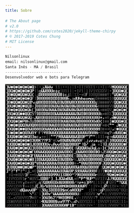 ```yaml
---
title: Sobre

# The About page
# v2.0
# https://github.com/cotes2020/jekyll-theme-chirpy
# © 2017-2019 Cotes Chung
# MIT License
---
```


```python
Nilsonlinux
email: nilsonlinux@gmail.com
Santa Inês - MA / Brasil
--------------------------
Desenvolvedor web e bots para Telegram
```
![PIX](https://raw.githubusercontent.com/sistemanpdvs/sistemanpdvs.github.io/master/assets/img/sample/avatar.png)
